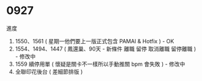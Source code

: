 # 0927

進度

1. 1550、1561 ( 星期一他們要上一版正式包含 PAMAI & Hotfix ) - OK 
2. 1554、1494、1447 ( 鳳還巢、90天 - 新條件 離職 留停 取消離職 留停離職 ) - 修改中
3. 1559 續停用單 ( 懷疑是關卡不一樣所以手動推關 bpm 會失敗 ) - 修改中
4. 全聯印花後台 ( 差細節排版 )

